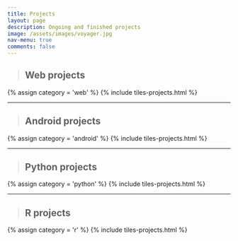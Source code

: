 ```yaml
---
title: Projects
layout: page
description: Ongoing and finished projects
image: /assets/images/voyager.jpg
nav-menu: true
comments: false
---
```


> ## Web projects


{% assign category = 'web' %}
{% include tiles-projects.html %}

---

> ## Android projects

{% assign category = 'android' %}
{% include tiles-projects.html %}

------


> ## Python projects

{% assign category = 'python' %}
{% include tiles-projects.html %}

-----
> ## R projects


{% assign category = 'r' %}
{% include tiles-projects.html %}
